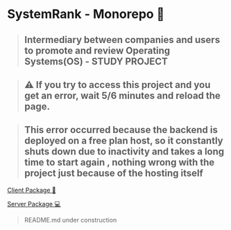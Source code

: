 # SystemRank - Monorepo 🚀

> ## Intermediary between companies and users to promote and review Operating Systems(OS) - STUDY PROJECT

> ## ⚠️ If you try to access this project and you get an error, wait 5/6 minutes and reload the page.

> ## This error occurred because the backend is deployed on a free plan host, so it constantly shuts down due to inactivity and takes a long time to start again , nothing wrong with the project just because of the hosting itself

[Client Package 👔](./packages/client/README.md)

[Server Package 💻](./packages/server/README.md)

> README.md under construction